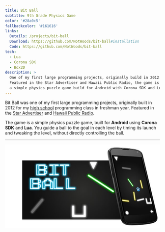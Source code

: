 ```yaml
---
title: Bit Ball
subtitle: 9th Grade Physics Game
color: '#28a0c5'
fallbackcolor: '#161616'
links:
  Details: /projects/bit-ball
  Download: https://github.com/NotWoods/bit-ball#installation
  Code: https://github.com/NotWoods/bit-ball
tech:
  - Lua
  - Corona SDK
  - Box2D
description: >
  One of my first large programming projects, originally build in 2012.
  Featured in the Star Advertiser and Hawaii Public Radio, the game is
  a simple physics puzzle game build for Android with Corona SDK and Lua.
---
```

Bit Ball was one of my first large programming projects,
originally built in 2012 for my [high school](http://ethompson.org/) programming class in freshman year.
Featured in the [Star Advertiser](http://www.staradvertiser.com/2012/07/31/hawaii-news/for-teenager-buds-of-life-bloom-without-boundaries/)
and [Hawaii Public Radio](http://www.bytemarkscafe.org/2012/07/23/episode-205-myron-b-thompson-academy-july-18-2012/).

The game is a simple physics puzzle game, built for **Android** using **Corona SDK** and **Lua**.
You guide a ball to the goal in each level by timing its launch and tweaking the level, without directly controlling the ball.

___

![Bit Ball](/images/bit-ball/banner.jpg)
